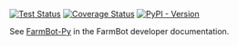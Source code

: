 [![Test Status](https://github.com/FarmBot/farmbot-py/actions/workflows/test.yml/badge.svg?branch=main)](https://github.com/FarmBot/farmbot-py/actions?query=branch%3Amain)
[![Coverage Status](https://coveralls.io/repos/github/FarmBot/farmbot-py/badge.svg?branch=main)](https://coveralls.io/github/FarmBot/farmbot-py?branch=main)
[![PyPI - Version](https://img.shields.io/pypi/v/farmbot-py)](https://pypi.org/project/farmbot-py/)

See [FarmBot-Py](https://developer.farm.bot/docs/farmbot-py) in the FarmBot developer documentation.
